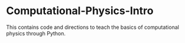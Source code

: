 # Computational-Physics-Intro
This contains code and directions to teach the basics of computational physics through Python.
